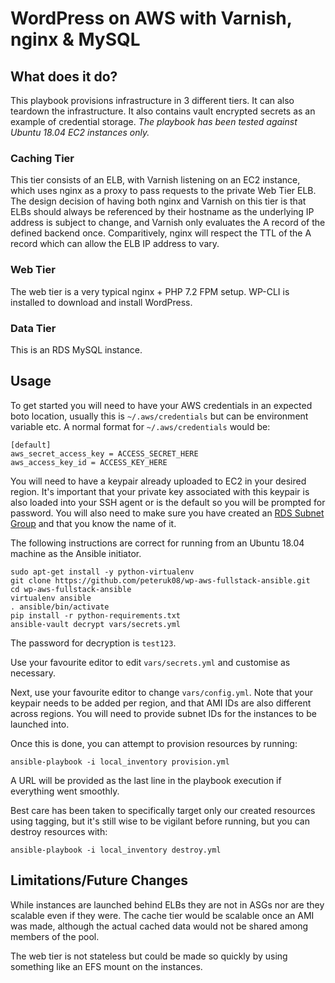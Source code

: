 # WordPress on AWS with Varnish, nginx & MySQL
## What does it do?
This playbook provisions infrastructure in 3 different tiers. It can also teardown the infrastructure. It also contains vault encrypted secrets as an example of credential storage. *The playbook has been tested against Ubuntu 18.04 EC2 instances only.*

### Caching Tier
This tier consists of an ELB, with Varnish listening on an EC2 instance, which uses nginx as a proxy to pass requests to the private Web Tier ELB. The design decision of having both nginx and Varnish on this tier is that ELBs should always be referenced by their hostname as the underlying IP address is subject to change, and Varnish only evaluates the A record of the defined backend once. Comparitively, nginx will respect the TTL of the A record which can allow the ELB IP address to vary.

### Web Tier
The web tier is a very typical nginx + PHP 7.2 FPM setup. WP-CLI is installed to download and install WordPress.

### Data Tier
This is an RDS MySQL instance.

## Usage
To get started you will need to have your AWS credentials in an expected boto location, usually this is `~/.aws/credentials` but can be environment variable etc.  A normal format for `~/.aws/credentials` would be:
```
[default]
aws_secret_access_key = ACCESS_SECRET_HERE
aws_access_key_id = ACCESS_KEY_HERE
```

You will need to have a keypair already uploaded to EC2 in your desired region. It's important that your private key associated with this keypair is also loaded into your SSH agent or is the default so you will be prompted for password. You will also need to make sure you have created an [RDS Subnet Group](https://docs.aws.amazon.com/AmazonRDS/latest/AuroraUserGuide/USER_VPC.WorkingWithRDSInstanceinaVPC.html#USER_VPC.CreateDBSubnetGroup) and that you know the name of it.

The following instructions are correct for running from an Ubuntu 18.04 machine as the Ansible initiator.
```
sudo apt-get install -y python-virtualenv
git clone https://github.com/peteruk08/wp-aws-fullstack-ansible.git
cd wp-aws-fullstack-ansible
virtualenv ansible
. ansible/bin/activate
pip install -r python-requirements.txt
ansible-vault decrypt vars/secrets.yml
```
The password for decryption is `test123`.

Use your favourite editor to edit `vars/secrets.yml` and customise as necessary.

Next, use your favourite editor to change `vars/config.yml`. Note that your keypair needs to be added per region, and that AMI IDs are also different across regions. You will need to provide subnet IDs for the instances to be launched into.

Once this is done, you can attempt to provision resources by running:
```
ansible-playbook -i local_inventory provision.yml
```
A URL will be provided as the last line in the playbook execution if everything went smoothly.

Best care has been taken to specifically target only our created resources using tagging, but it's still wise to be vigilant before running, but you can destroy resources with:
```
ansible-playbook -i local_inventory destroy.yml
```

## Limitations/Future Changes
While instances are launched behind ELBs they are not in ASGs nor are they scalable even if they were. The cache tier would be scalable once an AMI was made, although the actual cached data would not be shared among members of the pool.

The web tier is not stateless but could be made so quickly by using something like an EFS mount on the instances.
